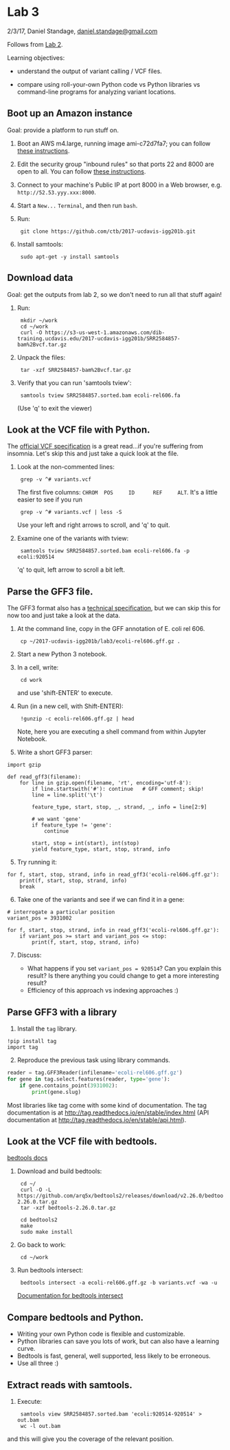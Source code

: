 # Lab 3

2/3/17, Daniel Standage, daniel.standage@gmail.com

Follows from [Lab 2](../lab2/README.md).

Learning objectives:

* understand the output of variant calling / VCF files.

* compare using roll-your-own Python code vs Python libraries vs command-line programs for analyzing variant locations.

## Boot up an Amazon instance

Goal: provide a platform to run stuff on.

1. Boot an AWS m4.large, running image ami-c72d7fa7; you can follow [these instructions](https://2016-feb-aws.readthedocs.io/boot.html).

2. Edit the security group "inbound rules" so that ports 22 and 8000
   are open to all. You can follow [these instructions](https://2016-feb-aws.readthedocs.io/configure-firewall.html).

3. Connect to your machine's Public IP at port 8000 in a Web browser, e.g.
   `http://52.53.yyy.xxx:8000`.

4. Start a `New...` `Terminal`, and then run `bash`.

5. Run:

        git clone https://github.com/ctb/2017-ucdavis-igg201b.git

6. Install samtools:

        sudo apt-get -y install samtools

## Download data

Goal: get the outputs from lab 2, so we don't need to run all that stuff again!

1. Run:

        mkdir ~/work
        cd ~/work
        curl -O https://s3-us-west-1.amazonaws.com/dib-training.ucdavis.edu/2017-ucdavis-igg201b/SRR2584857-bam%2Bvcf.tar.gz

2. Unpack the files:

        tar -xzf SRR2584857-bam%2Bvcf.tar.gz

3. Verify that you can run 'samtools tview':

        samtools tview SRR2584857.sorted.bam ecoli-rel606.fa

   (Use 'q' to exit the viewer)

## Look at the VCF file with Python.

The [official VCF specification](https://samtools.github.io/hts-specs/VCFv4.1.pdf) is a great read...if you're suffering from insomnia.
Let's skip this and just take a quick look at the file.

1. Look at the non-commented lines:

        grep -v ^# variants.vcf

   The first five columns: `CHROM  POS     ID      REF     ALT`.
   It's a little easier to see if you run

        grep -v ^# variants.vcf | less -S

    Use your left and right arrows to scroll, and 'q' to quit.

2. Examine one of the variants with tview:

        samtools tview SRR2584857.sorted.bam ecoli-rel606.fa -p ecoli:920514

   'q' to quit, left arrow to scroll a bit left.

## Parse the GFF3 file.

The GFF3 format also has a [technical specification](https://github.com/The-Sequence-Ontology/Specifications/blob/master/gff3.md), but we can skip this for now too and just take a look at the data.

1. At the command line, copy in the GFF annotation of E. coli rel 606.

        cp ~/2017-ucdavis-igg201b/lab3/ecoli-rel606.gff.gz .

2. Start a new Python 3 notebook.

3. In a cell, write:

        cd work

   and use 'shift-ENTER' to execute.

3. Run (in a new cell, with Shift-ENTER):

        !gunzip -c ecoli-rel606.gff.gz | head

   Note, here you are executing a shell command from within Jupyter Notebook.

4. Write a short GFF3 parser:

```
import gzip

def read_gff3(filename):
    for line in gzip.open(filename, 'rt', encoding='utf-8'):
        if line.startswith('#'): continue   # GFF comment; skip!
        line = line.split('\t')

        feature_type, start, stop, _, strand, _, info = line[2:9]

        # we want 'gene'
        if feature_type != 'gene':
            continue

        start, stop = int(start), int(stop)
        yield feature_type, start, stop, strand, info
```

5. Try running it:

```
for f, start, stop, strand, info in read_gff3('ecoli-rel606.gff.gz'):
    print(f, start, stop, strand, info)
    break
```

6. Take one of the variants and see if we can find it in a gene:

```
# interrogate a particular position
variant_pos = 3931002

for f, start, stop, strand, info in read_gff3('ecoli-rel606.gff.gz'):
    if variant_pos >= start and variant_pos <= stop:
        print(f, start, stop, strand, info)
```

7. Discuss:

   * What happens if you set `variant_pos = 920514`?
     Can you explain this result?
     Is there anything you could change to get a more interesting result?
   * Efficiency of this approach vs indexing approaches :)

## Parse GFF3 with a library

1. Install the `tag` library.

```
!pip install tag
import tag
```

2. Reproduce the previous task using library commands.

```python
reader = tag.GFF3Reader(infilename='ecoli-rel606.gff.gz')
for gene in tag.select.features(reader, type='gene'):
    if gene.contains_point(3931002):
        print(gene.slug)
```

Most libraries like tag come with some kind of documentation.
The tag documentation is at http://tag.readthedocs.io/en/stable/index.html (API documentation at http://tag.readthedocs.io/en/stable/api.html).

## Look at the VCF file with bedtools.

[bedtools docs](https://bedtools.readthedocs.io/en/latest/)

1. Download and build bedtools:

        cd ~/
        curl -O -L https://github.com/arq5x/bedtools2/releases/download/v2.26.0/bedtools-2.26.0.tar.gz
        tar -xzf bedtools-2.26.0.tar.gz

        cd bedtools2
        make
        sudo make install

2. Go back to work:

        cd ~/work

3. Run bedtools intersect:

        bedtools intersect -a ecoli-rel606.gff.gz -b variants.vcf -wa -u

   [Documentation for bedtools intersect](https://bedtools.readthedocs.io/en/latest/content/tools/intersect.html)

## Compare bedtools and Python.

* Writing your own Python code is flexible and customizable.
* Python libraries can save you lots of work, but can also have a learning curve.
* Bedtools is fast, general, well supported, less likely to be erroneous.
* Use all three :)

## Extract reads with samtools.

1. Execute:

        samtools view SRR2584857.sorted.bam 'ecoli:920514-920514' > out.bam
        wc -l out.bam

and this will give you the coverage of the relevant position.
